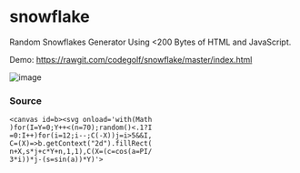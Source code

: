 # snowflake
Random Snowflakes Generator Using &lt;200 Bytes of HTML and JavaScript.

Demo: https://rawgit.com/codegolf/snowflake/master/index.html

![image](https://cloud.githubusercontent.com/assets/1521/12111399/4189b37e-b395-11e5-9190-2af5a3b1b363.png)

### Source

```
<canvas id=b><svg onload='with(Math
)for(I=Y=0;Y++<(n=70);random()<.1?I
=0:I++)for(i=12;i--;C(-X))j=i>5&&I,
C=(X)=>b.getContext("2d").fillRect(
n+X,s*j+c*Y+n,1,1),C(X=(c=cos(a=PI/
3*i))*j-(s=sin(a))*Y)'>
```
